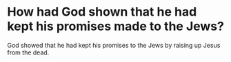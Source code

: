 # How had God shown that he had kept his promises made to the Jews?

God showed that he had kept his promises to the Jews by raising up Jesus from the dead.
